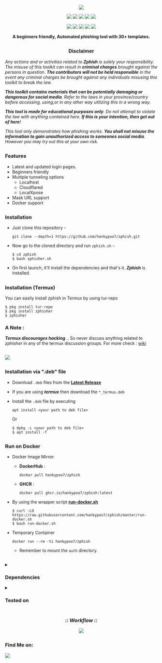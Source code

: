 <!-- Zphisher -->

<p align="center">
  <img src=".github/misc/logo.png">
</p>

<p align="center">
  <img src="https://img.shields.io/badge/Version-2.3.5-green?style=for-the-badge">
  <img src="https://img.shields.io/github/license/hankypoo7/zphish?style=for-the-badge">
  <img src="https://img.shields.io/github/stars/hankypoo7/zphish?style=for-the-badge">
  <img src="https://img.shields.io/github/issues/hankypoo7/zphish?color=red&style=for-the-badge">
  <img src="https://img.shields.io/github/forks/hankypoo7/zphish?color=teal&style=for-the-badge">
</p>

<p align="center">
  <img src="https://img.shields.io/badge/Author-Hankypoo7-blue?style=flat-square">
  <img src="https://img.shields.io/badge/Open%20Source-Yes-darkgreen?style=flat-square">
  <img src="https://img.shields.io/badge/Maintained%3F-Yes-lightblue?style=flat-square">
  <img src="https://img.shields.io/badge/Written%20In-Bash-darkcyan?style=flat-square">
  <img src="https://hits.seeyoufarm.com/api/count/incr/badge.svg?url=https%3A%2F%2Fgithub.com%2Fhankypoo7%2Fzphish&title=Visitors&edge_flat=false"/></a>
</p>

<p align="center"><b>A beginners friendly, Automated phishing tool with 30+ templates.</b></p>

##

<h3><p align="center">Disclaimer</p></h3>

<i>Any actions and or activities related to <b>Zphish</b> is solely your responsibility. The misuse of this toolkit can result in <b>criminal charges</b> brought against the persons in question. <b>The contributors will not be held responsible</b> in the event any criminal charges be brought against any individuals misusing this toolkit to break the law.

<b>This toolkit contains materials that can be potentially damaging or dangerous for social media</b>. Refer to the laws in your province/country before accessing, using,or in any other way utilizing this in a wrong way.

<b>This tool is made for educational purposes only</b>. Do not attempt to violate the law with anything contained here. <b>If this is your intention, then get out of here</b>!

This tool only demonstrates how phishing works. <b>You shall not misuse the information to gain unauthorized access to someones social media</b>. However you may try out this at your own risk.</i>

##

### Features

- Latest and updated login pages.
- Beginners friendly
- Multiple tunneling options
  - Localhost
  - Cloudflared
  - LocalXpose
- Mask URL support 
- Docker support

##

### Installation

- Just clone this repository -
  ```
  git clone --depth=1 https://github.com/hankypoo7/zphish.git
  ```

- Now go to the cloned directory and run `zphish.sh` -
  ```
  $ cd zphish
  $ bash zphisher.sh
  ```

- On first launch, it'll install the dependencies and that's it. ***Zphish*** is installed.

##

### Installation (Termux)
You can easily install zphish in Termux by using tur-repo
```
$ pkg install tur-repo
$ pkg install zphisher
$ zphisher
```
### A Note : 
***Termux discourages hacking*** .. So never discuss anything related to *zphisher* in any of the termux discussion groups. For more check : [wiki](https://wiki.termux.com/wiki/Hacking)

##

<p align="left">
  <a href="https://shell.cloud.google.com/cloudshell/open?cloudshell_git_repo=https://github.com/hankypoo7/zphish.git&tutorial=README.md" target="_blank"><img src="https://gstatic.com/cloudssh/images/open-btn.svg"></a>
</p>

##

### Installation via ".deb" file

- Download `.deb` files from the [**Latest Release**](https://github.com/hankypoo7/zphish/releases/latest)
- If you are using ***termux*** then download the `*_termux.deb`

- Install the `.deb` file by executing
  ```
  apt install <your path to deb file>
  ```
  Or
  ```
  $ dpkg -i <your path to deb file>
  $ apt install -f
  ```

##

### Run on Docker

- Docker Image Mirror:
  - **DockerHub** : 
    ```
    docker pull hankypoo7/zphish
    ```
  - **GHCR** : 
    ```
    docker pull ghcr.io/hankypoo7/zphish:latest
    ```

- By using the wrapper script [**run-docker.sh**](https://raw.githubusercontent.com/hankypoo7/zphish/master/run-docker.sh)

  ```
  $ curl -LO https://raw.githubusercontent.com/hankypoo7/zphish/master/run-docker.sh
  $ bash run-docker.sh
  ```
- Temporary Container

  ```
  docker run --rm -ti hankypoo7/zphish
  ```
  - Remember to mount the `auth` directory.

##

<details>
  <summary><h3>Dependencies</h3></summary>

<b>Zphish</b> requires following programs to run properly - 
- `git`
- `curl`
- `php`

> All the dependencies will be installed automatically when you run **Zphish** for the first time.
</details>

<details>
  <summary><h3>Tested on</h3></summary>

- **Ubuntu**
- **Debian**
- **Arch**
- **Manjaro**
- **Fedora**
- **Termux**
</details>

##

<h3 align="center"><i>:: Workflow ::</i></h3>
<p align="center">
<img src=".github/misc/workflow.gif"/>
</p>

##

### Find Me on:
<p align="left">
  <a href="https://github.com/hankypoo7" target="_blank"><img src="https://img.shields.io/badge/Github-blue?style=for-the-badge&logo=github"></a>
</p>
